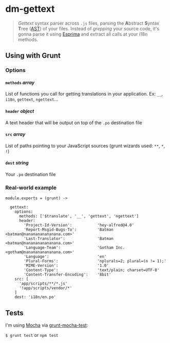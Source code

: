 # dm-gettext

> *Gettext* syntax parser across `.js` files, parsing the **A**bstract **S**yntax **T**ree ([AST](https://github.com/estree/estree/blob/master/spec.md)) of your files. Instead of *grepping* your source code, it's gonna parse it using [Esprima](http://esprima.org/) and extract all calls at your i18n methods.

## Using with Grunt

### Options

#### `methods` *array*
List of functions you call for getting translations in your application. Ex: `__`, `i18n`, `gettext`, `ngettext`...

#### `header` *object*
A text header that will be output on top of the `.po` destination file

#### `src` *array*
List of paths pointing to your JavaScript sources (grunt wizards used: `**`, `*`, `!`)

#### `dest` *string*
Your `.po` destination file


### Real-world example

```
module.exports = (grunt) ->

  gettext:
    options:
      methods: ['$translate', '__', 'gettext', 'ngettext']
      header:
        'Project-Id-Version':           'hey-alfred@4.0'
        'Report-Msgid-Bugs-To':         'Batman <batman@nananananananana.com>'
        'Last-Translator':              'Batman <batman@nananananananana.com>'
        'Language-Team':                'Gotham Inc. <gotham@nananananananana.com>'
        'Language':                     'en'
        'Plural-Forms':                 'nplurals=2; plural=(n != 1);'
        'MIME-Version':                 '1.0'
        'Content-Type':                 'text/plain; charset=UTF-8'
        'Content-Transfer-Encoding':    '8bit'
    src: [
      'app/scripts/**/*.js'
      '!app/scripts/vendor/*'
    ]
    dest: 'i18n/en.po'
```

## Tests

I'm using [Mocha](http://mochajs.org/) via [grunt-mocha-test](https://github.com/pghalliday/grunt-mocha-test):

`$ grunt test` or `npm test`